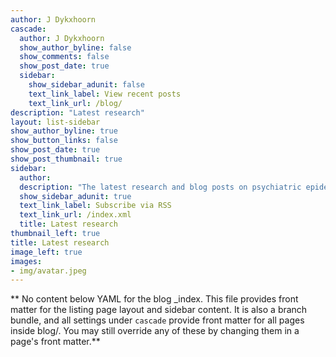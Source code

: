 ```yaml
---
author: J Dykxhoorn
cascade:
  author: J Dykxhoorn
  show_author_byline: false
  show_comments: false
  show_post_date: true
  sidebar:
    show_sidebar_adunit: false
    text_link_label: View recent posts
    text_link_url: /blog/
description: "Latest research"
layout: list-sidebar
show_author_byline: true
show_button_links: false
show_post_date: true
show_post_thumbnail: true
sidebar:
  author: 
  description: "The latest research and blog posts on psychiatric epidemiology and public mental health"
  show_sidebar_adunit: true
  text_link_label: Subscribe via RSS
  text_link_url: /index.xml
  title: Latest research
thumbnail_left: true
title: Latest research 
image_left: true
images:
- img/avatar.jpeg
---
```


** No content below YAML for the blog _index. This file provides front matter for the listing page layout and sidebar content. It is also a branch bundle, and all settings under `cascade` provide front matter for all pages inside blog/. You may still override any of these by changing them in a page's front matter.**
